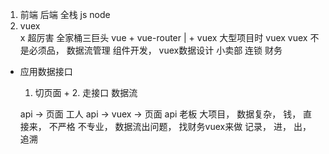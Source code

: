 1. 前端  后端
    全栈  js node 
2. vuex  
  x 超厉害 全家桶三巨头
    vue + vue-router | + vuex
    大型项目时 vuex
    vuex 不是必须品，
    数据流管理  组件开发， 
    vuex数据设计
    小卖部 
    连锁 财务  
    
- 应用数据接口
  1. 切页面  + 2. 走接口  数据流

  api -> 页面 工人
  api -> vuex -> 页面
  api 老板 大项目， 数据复杂， 钱， 
  直接来，  不严格 不专业， 数据流出问题， 找财务vuex来做
  记录， 进， 出， 追溯 